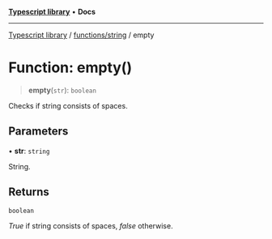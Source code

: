 [**Typescript library**](../../../index.md) • **Docs**

***

[Typescript library](../../../modules.md) / [functions/string](../index.md) / empty

# Function: empty()

> **empty**(`str`): `boolean`

Checks if string consists of spaces.

## Parameters

• **str**: `string`

String.

## Returns

`boolean`

_True_ if string consists of spaces, _false_ otherwise.
